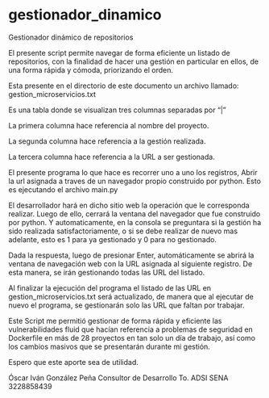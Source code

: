# gestionador_dinamico
Gestionador dinámico de repositorios

El presente script permite navegar de forma eficiente un listado de repositorios, 
con la finalidad de hacer una gestión en particular en ellos, de una forma rápida y cómoda, 
priorizando el orden.

Esta presente en el directorio de este documento un archivo llamado: gestion_microservicios.txt

Es una tabla donde se visualizan tres columnas separadas por “|”

La primera columna hace referencia al nombre del proyecto.

La segunda columna hace referencia a la gestión realizada.

La tercera columna hace referencia a la URL a ser gestionada.

El presente programa lo que hace es recorrer uno a uno los registros,
Abrir la url asignada a traves de un navegador propio construido por python.
Esto es ejecutando el archivo main.py

El desarrollador hará en dicho sitio web la operación que le corresponda realizar.
Luego de ello, cerrará la ventana del navegador que fue construido por python.
Y automaticamente, en la consola se preguntara si la gestión ha sido realizada satisfactoriamente, o si se debe realizar de nuevo mas adelante, esto es 1 para ya gestionado y 0 para no gestionado.

Dada la respuesta, luego de presionar Enter, automáticamente se abrirá la ventana de navegación web con la URL asignada al siguiente registro. De esta manera, se irán gestionando todas las URL del listado.

Al finalizar la ejecución del programa el listado de las URL en gestion_microservicios.txt será actualizado, de manera que al ejecutar de nuevo el programa, se gestionarán solo las URL que faltan por trabajar.

Este Script me permitió gestionar de forma rápida y eficiente las vulnerabilidades fluid que hacían referencia a problemas de seguridad en Dockerfile en más de 28 proyectos en tan solo un día de trabajo, así como los cambios masivos que se presentarán durante mi gestión.

Espero que este aporte sea de utilidad.

Óscar Iván González Peña
Consultor de Desarrollo
To. ADSI SENA
3228858439
